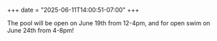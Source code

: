 +++
date = "2025-06-11T14:00:51-07:00"
+++

The pool will be open on June 19th from 12-4pm, and for open swim on June 24th from 4-8pm!
